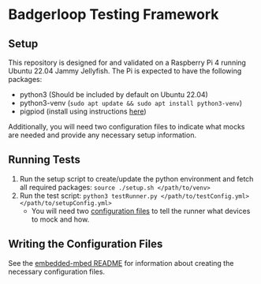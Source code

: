# Badgerloop Testing Framework

## Setup
This repository is designed for and validated on a Raspberry Pi 4 running Ubuntu 22.04 Jammy Jellyfish. The Pi is expected to have the following packages:
- python3 (Should be included by default on Ubuntu 22.04)
- python3-venv (`sudo apt update && sudo apt install python3-venv`)
- pigpiod (install using instructions [here](https://abyz.me.uk/rpi/pigpio/download.html))

Additionally, you will need two configuration files to indicate what mocks are needed and provide any necessary setup information.

## Running Tests
1. Run the setup script to create/update the python environment and fetch all required packages: `source ./setup.sh </path/to/venv>`
2. Run the test script: `python3 testRunner.py </path/to/testConfig.yml> </path/to/setupConfig.yml>`
    - You will need two [configuration files](#writing-the-configuration-files) to tell the runner what devices to mock and how.

## Writing the Configuration Files
See the [embedded-mbed README](https://github.com/badgerloop-software/embedded-mbed#readme) for information about creating the necessary configuration files.
